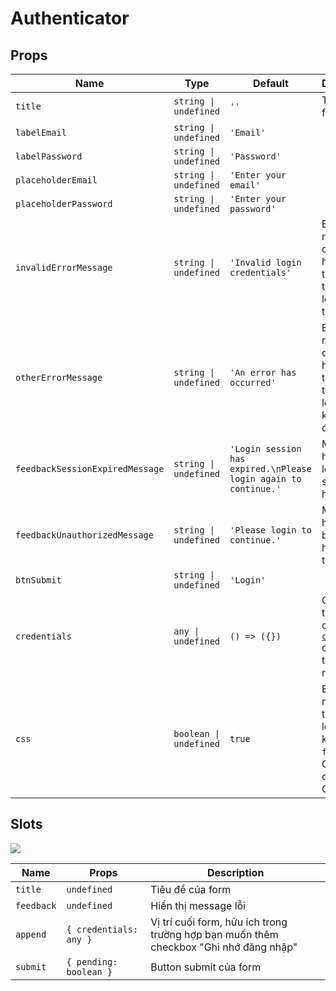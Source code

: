# Authenticator

## Props

| Name | Type | Default | Description |
| --- | --- | --- | --- |
| `title` | `string \| undefined` | `''` | Tiêu đề của form |
| `labelEmail` | `string \| undefined` | `'Email'` |  |
| `labelPassword` | `string \| undefined` | `'Password'` |  |
| `placeholderEmail` | `string \| undefined` | `'Enter your email'` |  |
| `placeholderPassword` | `string \| undefined` | `'Enter your password'` |  |
| `invalidErrorMessage` | `string \| undefined` | `'Invalid login credentials'` | Error message dùng để hiển thị trong trường hợp login không thành công. |
| `otherErrorMessage` | `string \| undefined` | `'An error has occurred'` | Error message dùng để hiển thị trong trường hợp lỗi khác không xác định được. |
| `feedbackSessionExpiredMessage` | `string \| undefined` | `'Login session has expired.\nPlease login again to continue.'` | Message hiển thị khi login session bị hết hạn. |
| `feedbackUnauthorizedMessage` | `string \| undefined` | `'Please login to continue.'` | Message hiển thị khi bị chuyển hướng đến trang login. |
| `btnSubmit` | `string \| undefined` | `'Login'` |  |
| `credentials` | `any \| undefined` | `() => ({})` | Giá trị khởi tạo của object [`credentials`](/vi/api/$auth#login) chứa thông tin đăng nhập. |
| `css` | `boolean \| undefined` | `true` | Bật CSS mặc định trên form login hay không. Set `false` để tắt CSS và tự custom CSS riêng. |

## Slots

![](/images/login_form_slots.png)

| Name | Props | Description |
| --- | --- | --- |
| `title` | `undefined` | Tiêu đề của form |
| `feedback` | `undefined` | Hiển thị message lỗi |
| `append` | `{ credentials: any }` | Vị trí cuối form, hữu ích trong trường hợp bạn muốn thêm checkbox "Ghi nhớ đăng nhập" |
| `submit` | `{ pending: boolean }` | Button submit của form |
